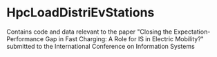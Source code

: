 # HpcLoadDistriEvStations
Contains code and data relevant to the paper "Closing the Expectation-Performance Gap in Fast Charging: A Role for IS in Electric Mobility?" submitted to the International Conference on Information Systems
